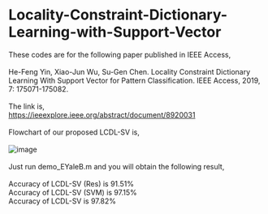 # Locality-Constraint-Dictionary-Learning-with-Support-Vector
These codes are for the following paper published in IEEE Access,<br>
<br>
He-Feng Yin, Xiao-Jun Wu, Su-Gen Chen. Locality Constraint Dictionary Learning With Support Vector for Pattern Classification. IEEE Access, 2019, 7: 175071-175082.<br>
<br>
The link is,
<br>
https://ieeexplore.ieee.org/abstract/document/8920031<br>
<br>
Flowchart of our proposed LCDL-SV is,<br>
<br>
![image](https://github.com/yinhefeng/LCDL-SV/blob/master/img/LCDL_SV.jpg)
<br>
<br>
Just run demo_EYaleB.m and you will obtain the following result,<br>
<br>
Accuracy of LCDL-SV (Res) is 91.51%<br>
Accuracy of LCDL-SV (SVM) is 97.15%<br>
Accuracy of LCDL-SV is 97.82%<br>
